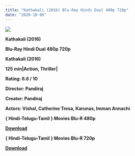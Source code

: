 ```yaml
---
title: "Kathakali (2016) Blu-Ray Hindi Dual 480p 720p"
date: "2020-10-06"
---
```


[**![](https://1.bp.blogspot.com/-PdTBwReUokU/XuyyajtTY6I/AAAAAAAADds/oV1E-SR-Ygc6Jp72_0Dejj7Nb0iVBjSFwCLcBGAsYHQ/s1600/Kathakali-2016-Full-Movie-Download-In-Hindi-Custom-200x300.jpg)**](https://1.bp.blogspot.com/-PdTBwReUokU/XuyyajtTY6I/AAAAAAAADds/oV1E-SR-Ygc6Jp72_0Dejj7Nb0iVBjSFwCLcBGAsYHQ/s1600/Kathakali-2016-Full-Movie-Download-In-Hindi-Custom-200x300.jpg)

 **Kathakali (2016)**

**Blu-Ray Hindi Dual 480p 720p** 

**Kathakali (2016)**

**125 min|Action, Thriller|**

**Rating: 6.6 / 10** 

**Director: Pandiraj**

**Creator: Pandiraj**

**Actors: Vishal, Catherine Tresa, Karunas, Imman Annachi**

**{ Hindi-Telugu-Tamil } Movies Blu-R 480p**

[**Download**](https://myglinks.xyz/6143)

**{ Hindi-Telugu-Tamil } Movies Blu-R 720p**

[**Download**](https://myglinks.xyz/6144)
